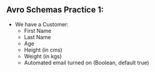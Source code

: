 ## Avro Schemas Practice 1: 

- We have a Customer: 
  - First Name
  - Last Name 
  - Age 
  - Height (in cms)
  - Weight (in kgs)
  - Automated email turned on (Boolean, default true)